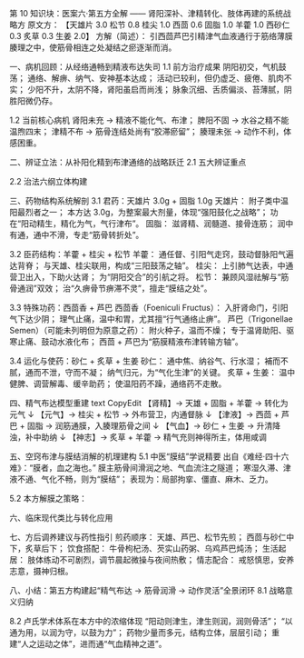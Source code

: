 第 10 知识块：医案六·第五方全解 —— 肾阳深补、津精转化、肢体再建的系统战略方
原文方：
【天雄片 3.0 松节 0.8 桂尖 1.0 西茴 0.6 固脂 1.0 羊藿 1.0 西砂仁 0.3 炙草 0.3 生姜 2.0】
方解（简述）：
引西茴芦巴引精津气血液通行于筋络薄膜腠理之中，使筋骨相连之处凝结之瘀逐渐而消。

一、病机回顾：从经络通畅到精液布达失司
1.1 前方治疗成果
阴阳初交，气机鼓荡；
通络、解痹、纳气、安神基本达成；
活动已较利，但仍虚乏、疲倦、肌肉不实；
少阳不升，太阴不降，肾阳虽启而尚浅；
脉象沉细、舌质偏淡、苔薄腻，阴胜阳微仍存。

1.2 当前核心病机
肾阳未充 → 精液不能化气、布津；
脾阳不固 → 水谷之精不能温煦四末；
津精不布 → 筋骨连结处尚有“胶滞瘀留”；
腠理未张 → 动作不利，体感困重。

二、辨证立法：从补阳化精到布津通络的战略跃迁
2.1 五大辨证重点

2.2 治法六纲立体构建

三、药物结构系统解剖
3.1 君药：天雄片 3.0g + 固脂 1.0g
天雄片：
附子类中温阳最烈者之一；
本方达 3.0g，为整案最大剂量，体现“强阳鼓化之战略”；
功在“阳动精生，精化为气，气行津布”。
固脂：
滋肾精、润髓道、接骨连筋；
润中有通，通中不滑，专走“筋骨转折处”。

3.2 臣药结构：羊藿 + 桂尖 + 松节
羊藿：
通任督、引阳气走窍，鼓动督脉阳气遍达背脊；
与天雄、桂尖联用，构成“三阳鼓荡之轴”。
桂尖：
上引肺气达表，中通营卫出入，下助火达肾；
为“阴阳交合”的引航之将。
松节：
兼顾风湿祛解与“筋骨通润”双效；
治“久痹骨节痹滞不灵”，擅走“膜结之处”。

3.3 特殊功药：西茴香 + 芦巴
西茴香（Foeniculi Fructus）：
入肝肾命门，引阳气下达少阴；
理气止痛，温中和胃，尤其擅“行气通络止痹”。
芦巴（Trigonellae Semen）（可能未列明但为原意之药）：
附火种子，温而不燥；
专于温肾助阳、驱寒止痛、鼓动水液化布；
西茴 + 芦巴为“筋膜精液布津转输方轴”。

3.4 运化与使药：砂仁 + 炙草 + 生姜
砂仁：
通中焦、纳谷气、行水湿；
補而不腻，通而不泄，守而不凝；
纳气归元，为“气化生津”的关键。
炙草 + 生姜：
温中健脾、调营解毒、缓辛助药；
使温阳药不躁，通络药不走散。

四、精气布达模型重建
text
CopyEdit
【肾精】→ 天雄 + 固脂 + 羊藿 → 转化为元气
↓
【元气】→ 桂尖 + 松节 → 外布营卫，内通督脉
↓
【津液】→ 西茴 + 芦巴 + 固脂 → 润筋通膜，入腠理筋骨之间
↓
【气血】→ 砂仁 + 生姜 → 升清降浊，补中助纳
↓
【神志】→ 炙草 + 羊藿 → 精气充则神得所主，体用咸调

五、空窍布津与膜结消解的机理建构
5.1 中医“膜结”学说精要
出自《难经·四十六难》：“膜者，血之海也。”
膜主筋骨间滑润之地、气血流注之隧道；
寒湿久滞、津液不通、气化不畅，则为“膜结”；
表现为：局部拘挛、僵直、麻木、乏力。

5.2 本方解膜之策略：

六、临床现代类比与转化应用

七、方后调养建议与药性指引
煎药顺序：
天雄、芦巴、松节先煎；
西茴与砂仁中下，炙草后下；
饮食搭配：
牛骨枸杞汤、芡实山药粥、乌鸡芦巴炖汤；
生活起居：
肢体练动不可剧烈，调节晨起微操与夜间热敷；
情志配合：
戒怒慎思，安养志意，摄神归根。

八、小结：第五方构建起“精气布达 → 筋骨润滑 → 动作灵活”全景闭环
8.1 战略意义归纳

8.2 卢氏学术体系在本方中的浓缩体现
“阳动则津生，津生则润，润则骨活”；
“以通为用，以润为守，以鼓为力”；
药物少量而多元，结构立体，层层引动；
重建“人之运动之体”，进而通“气血精神之道”。
